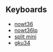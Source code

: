<!-- ![GitHub Stats](https://github-readme-stats.vercel.app/api?username=tamago324&show_icons=true&theme=nord) -->


## Keyboards

* [nowt36](https://github.com/tamago324/nowt36)
* [nowt36lp](https://github.com/tamago324/nowt36lp)
* [split mini](https://github.com/tamago324/split-mini)
* [gku34](https://github.com/tamago324/gku34)
